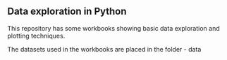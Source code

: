 ## Data exploration in Python

This repository has some workbooks showing basic data exploration and plotting techniques.
 
 The datasets used in the workbooks are placed in the folder - data